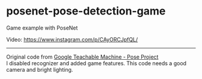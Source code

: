 # posenet-pose-detection-game
Game example with PoseNet

Video: https://www.instagram.com/p/CAyORCJpfQL/

------
Original code from <a href="https://teachablemachine.withgoogle.com/train/pose">Google Teachable Machine - Pose Project</a>
<br>
I disabled recognizer and added game features. This code needs a good camera and bright lighting.
